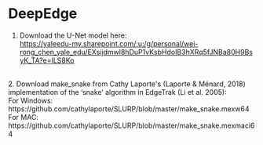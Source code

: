 # DeepEdge

1. Download the U-Net model here: </br>
  https://yaleedu-my.sharepoint.com/:u:/g/personal/wei-rong_chen_yale_edu/EXsijdmwl8hDuP1vKsbHdoIB3hXRq5fJNBa80H9BsyK_TA?e=ILS8Ko
</br>
2. Download make_snake from Cathy Laporte's (Laporte & Ménard, 2018) implementation of the ‘snake’ algorithm in EdgeTrak (Li et al. 2005):</br>
  For Windows: https://github.com/cathylaporte/SLURP/blob/master/make_snake.mexw64 </br>
  For MAC: https://github.com/cathylaporte/SLURP/blob/master/make_snake.mexmaci64 </br>

